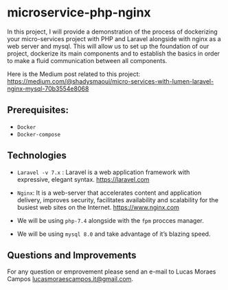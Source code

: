 # microservice-php-nginx

In this project, I will provide a demonstration of the process of dockerizing your micro-services project with PHP and Laravel alongside with nginx as a web server and mysql.
This will allow us to set up the foundation of our project, dockerize its main components and to establish the basics in order to make a fluid communication between all components.

Here is the Medium post related to this project:
https://medium.com/@shadysmaoui/micro-services-with-lumen-laravel-nginx-mysql-70b3554e8068

## Prerequisites:

- `Docker`
- `Docker-compose`

## Technologies
- `Laravel -v 7.x` : Laravel is a web application framework with expressive, elegant syntax.
https://laravel.com

- `Nginx`: It is a web-server that accelerates content and application delivery, improves security, facilitates availability and scalability for the busiest web sites on the Internet.
https://www.nginx.com

- We will be using `php-7.4` alongside with the `fpm` procces manager.
- We will be using `mysql 8.0` and take advantage of it’s blazing speed.


## Questions and Improvements

For any question or emprovement please send an e-mail to Lucas Moraes Campos [lucasmoraescampos.it@gmail.com](lucasmoraescampos.it@gmail.com).